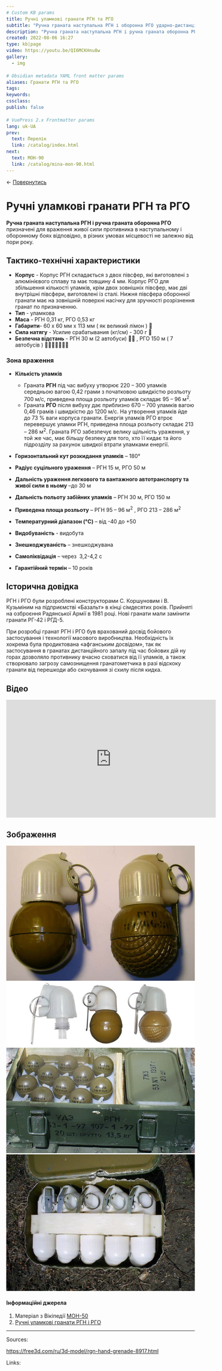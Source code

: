 ```yaml
---
# Custom KB params
title: Ручні уламкові гранати РГН та РГО
subtitle: "Ручна граната наступальна РГН і оборонна РГО ударно-дистанційна"
description: "Ручна граната наступальна РГН і ручна граната оборонна РГО – призначені для враження живої сили противника в наступальному і оборонному боях відповідно, в різних умовах місцевості в будь-яку пору року."
created: 2022-08-06 16:27
type: kb|page
video: https://youtu.be/QI6MCKHnu8w
gallery:
  - img

# Obsidian metadata YAML front matter params
aliases: Гранати РГН та РГО
tags:
keywords:
cssclass:
publish: false

# VuePress 2.x Frontmatter params
lang: uk-UA
prev:
  text: Перелік
  link: /catalog/index.html
next:
  text: МОН-90
  link: /catalog/mina-mon-90.html
---
```


← [Повернутись](./index.md)

# Ручні уламкові гранати РГН та РГО
**Ручна граната наступальна РГН і ручна граната оборонна РГО** призначені для враження живої сили противника в наступальному і оборонному боях відповідно, в різних умовах місцевості не залежно від пори року.

## Тактико-технічні характеристики

- **Корпус** -  Корпус РГН складається з двох півсфер, які виготовлені з алюмінієвого сплаву та має товщину 4 мм. Корпус РГО для збільшення кількості уламків, крім двох зовнішніх півсфер, має дві внутрішні півсфери, виготовлені із сталі. Нижня півсфера оборонної гранати має на зовнішній поверхні насічку для зручності розрізнення гранат по призначенню.
- **Тип** - уламкова
- **Маса** - РГН 0,31 кг, РГО 0,53 кг
- **Габарити**- 60 х 60 мм х 113 мм ( як великий лімон ) 🍋
- **Сила натягу** - Усилие срабатывания (кг/см) - 300 г 🐀
- **Безпечна відстань** - РГН 30 м (2 автобуси) 🚌🚌 , РГО 150 м ( 7 автобусів ) 🚌🚌🚌🚌🚌🚌🚌

### Зона враження

- **Кількість уламків** 
	 - Граната **РГН** під час вибуху утворює 220 – 300 уламків середньою вагою 0,42 грами з початковою швидкістю розльоту 700 м/с, приведена площа розльоту уламків складає 95 – 96 м<sup>2</sup>.
	 - Граната **РГО** після вибуху дає приблизно 670 – 700 уламків вагою 0,46 грамів і швидкістю до 1200 м/с. На утворення уламків йде до 73 % ваги корпуса гранати. Енергія уламків РГО втроє перевершує уламки РГН, приведена площа розльоту складає 213 – 286 м<sup>2</sup>. Граната РГО забезпечує велику щільність ураження, у той же час, має більшу безпеку для того, хто її кидає та його підрозділу за рахунок швидкої втрати уламками енергії.
- **Горизонтальний кут розкидання уламків** – 180°
- **Радіус суцільного ураження** – РГН 15 м, РГО 50 м
- **Дальність ураження легкового та вантажного автотранспорту та живої сили в ньому** –до 30 м
- **Дальність польоту забійних уламків** – РГН 30 м, РГО 150 м
- **Приведена площа розльоту** – РГН 95 – 96 м<sup>2</sup> , РГО 213 – 286 м<sup>2</sup>

- **Температурний діапазон (°C)** – від -40 до +50
- **Видобуваність** - видобута
- **Знешкоджуваність** – знешкоджувана
- **Самоліквідація** – через  3,2-4,2 с
- **Гарантійний термін** – 10 років

## Історична довідка

РГН і РГО були розроблені конструкторами С. Коршуновим і В. Кузьміним на підприємстві «Базальт» в кінці сімдесятих років. Прийняті на озброєння Радянської Армії в 1981 році. Нові гранати мали замінити гранати РГ-42 і РГД-5.

При розробці гранат РГН і РГО був врахований досвід бойового застосування і технології масового виробництва. Необхідність їх хокрема була продиктована «афганським досвідом», так як застосування в гранатах дистанційного запалу під час бойових дій ну горах дозволяло противнику вчасно сховатися від її уламків, а також створювало загрозу самознищення гранатометчика в разі відскоку гранати від перешкоди або скочування зі схилу після кидка.

## Відео

<iframe width="560" height="315" src="https://www.youtube.com/embed/9lgry2ScWgg" title="YouTube video player" frameborder="0" allow="accelerometer; autoplay; clipboard-write; encrypted-media; gyroscope; picture-in-picture" allowfullscreen></iframe>

## Зображення

![](assets/img20220808164457.png)
![](assets/img1.png)
![](assets/img20220808164820.png)
![](assets/img20220808164832.png)



#### Інформаційні джерела

1.  Матеріал з Вікіпедії [МОН-50](https://uk.wikipedia.org/wiki/%D0%9C%D0%9E%D0%9D-50)
2. [Ручні уламкові гранати РГН і РГО]( https://www.ukrmilitary.com/2020/10/rgn-rgo.html)






---------
Sources:

https://free3d.com/ru/3d-model/rgn-hand-grenade-8917.html

Links:


